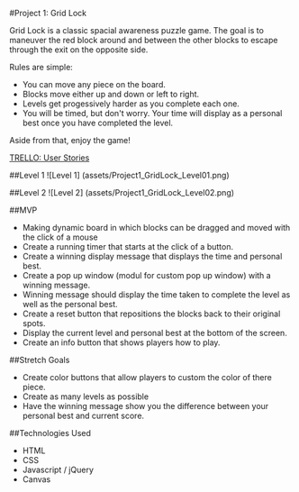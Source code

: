 #Project 1: Grid Lock

Grid Lock is a classic spacial awareness puzzle game. The goal is to maneuver the red block around and between the other blocks to escape through the exit on the opposite side.

Rules are simple:
- You can move any piece on the board.
- Blocks move either up and down or left to right.
- Levels get progessively harder as you complete each one.
- You will be timed, but don't worry. Your time will display as a personal best once you have completed the level.

Aside from that, enjoy the game!

[TRELLO:  User Stories](https://trello.com/b/6OOOn6Jf/project-1)

##Level 1
![Level 1] (assets/Project1_GridLock_Level01.png)

##Level 2
![Level 2] (assets/Project1_GridLock_Level02.png)

##MVP
- Making dynamic board in which blocks can be dragged and moved with the click of a mouse 
- Create a running timer that starts at the click of a button.
- Create a winning display message that displays the time and personal best.
- Create a pop up window (modul for custom pop up window) with a winning message.
- Winning message should display the time taken to complete the level as well as the personal best.
- Create a reset button that repositions the blocks back to their original spots.
- Display the current level and personal best at the bottom of the screen.
- Create an info button that shows players how to play.

##Stretch Goals
- Create color buttons that allow players to custom the color of there piece.
- Create as many levels as possible
- Have the winning message show you the difference between your personal best and current score.

##Technologies Used
- HTML
- CSS 
- Javascript / jQuery
- Canvas
